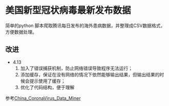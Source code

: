 # 美国新型冠状病毒最新发布数据

简单的python 脚本爬取腾讯每日发布的海外患病数据，并整理成CSV数据格式，方便数据处理。

## 改进 
- 4.13 
    1. 加入了错误捕获机制，防止网络错误导致程序无法运行；
    2. 添加缓存，保证在没有网络的情况下依然能够输出结果，但输出结果的时候会提示使用了缓存；
    3. 优化了代码结构，便于理解


参考[China_CoronaVirus_Data_Miner](https://github.com/dakula009/China_CoronaVirus_Data_Miner)